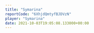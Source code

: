 ```yaml
---
title: "Symarina"
reportCode: "6XhjdQmtyfBJDVzN"
player: "Symarina"
date: 2021-10-03T19:05:08.133000+00:00
---
```

